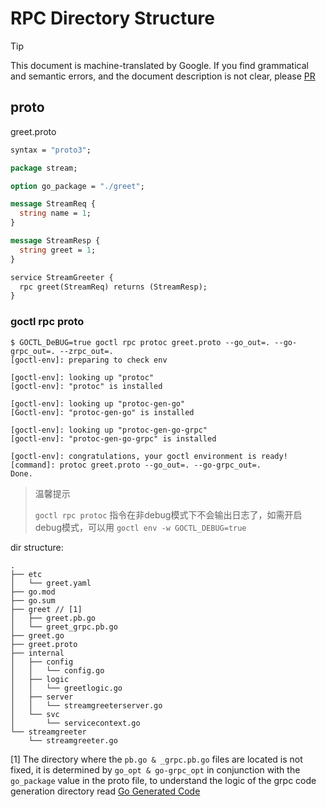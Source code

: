 # RPC Directory Structure
> [!TIP]
> This document is machine-translated by Google. If you find grammatical and semantic errors, and the document description is not clear, please [PR](doc-contibute.md)

## proto
greet.proto

```protobuf
syntax = "proto3";

package stream;

option go_package = "./greet";

message StreamReq {
  string name = 1;
}

message StreamResp {
  string greet = 1;
}

service StreamGreeter {
  rpc greet(StreamReq) returns (StreamResp);
}
```
### goctl rpc proto
```shell
$ GOCTL_DeBUG=true goctl rpc protoc greet.proto --go_out=. --go-grpc_out=. --zrpc_out=.                                                                                               
[goctl-env]: preparing to check env

[goctl-env]: looking up "protoc"
[goctl-env]: "protoc" is installed

[goctl-env]: looking up "protoc-gen-go"
[Goctl-env]: "protoc-gen-go" is installed

[goctl-env]: looking up "protoc-gen-go-grpc"
[goctl-env]: "protoc-gen-go-grpc" is installed

[goctl-env]: congratulations, your goctl environment is ready!
[command]: protoc greet.proto --go_out=. --go-grpc_out=.
Done.
```

> 温馨提示
>
> `goctl rpc protoc` 指令在非debug模式下不会输出日志了，如需开启debug模式，可以用 `goctl env -w GOCTL_DEBUG=true`

dir structure:

```text
.
├── etc
│   └── greet.yaml
├── go.mod
├── go.sum
├── greet // [1]
│   ├── greet.pb.go
│   └── greet_grpc.pb.go
├── greet.go
├── greet.proto
├── internal
│   ├── config
│   │   └── config.go
│   ├── logic
│   │   └── greetlogic.go
│   ├── server
│   │   └── streamgreeterserver.go
│   └── svc
│       └── servicecontext.go
└── streamgreeter
    └── streamgreeter.go
```
[1] The directory where the `pb.go & _grpc.pb.go` files are located is not fixed, it is determined by `go_opt & go-grpc_opt` in conjunction with the `go_package` value in the proto file, to understand the logic of the grpc code generation directory read [Go Generated Code](https://developers.google.com/protocol-buffers/docs/reference/go-generated)